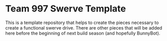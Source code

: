 # Team 997 Swerve Template

This is a template repository that helps to create the pieces necessary to create a functional swerve drive.  There are other pieces that will be added here before the beginning of next build season (and hopefully BunnyBot).
